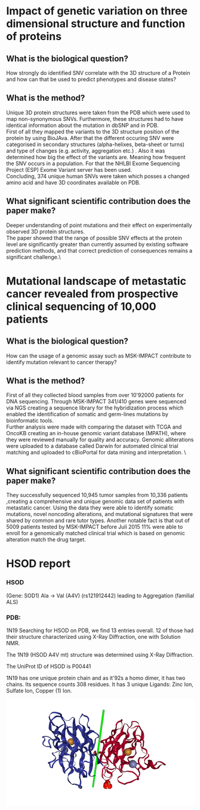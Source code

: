 # Impact of genetic variation on three dimensional structure and function of proteins

## What is the biological question?

How strongly do identified SNV correlate with the 3D structure of a Protein and how can that be used to predict phenotypes and disease states?

## What is the method?

Unique 3D protein structures were taken from the PDB which were used to map non-synonymous SNVs. Furthermore, these structures had to have identical information about the mutation in dbSNP and in PDB. \
First of all they mapped the variants to the 3D structure position of the protein by using BioJAva. After that the different occuring SNV were categorised in secondary structures (alpha-helixes, beta-sheet or turns) and type of  changes (e.g. activity, aggregation etc.) . Also it was determined how big the effect of the variants are. Meaning how frequent the SNV occurs in a population. For that the NHLBI Exome Sequencing Project (ESP) Exome Variant server has been used. \
Concluding, 374 unique human SNVs were taken which posses a changed amino acid and have 3D coordinates available on PDB.

## What significant scientific contribution does the paper make?

Deeper understanding of point mutations and their effect on experimentally observed 3D protein structures.\
The paper showed that the range of possible SNV effects at the protein level are significantly greater than currently assumed by existing software prediction methods, and that correct prediction of consequences remains a significant challenge.\



# Mutational landscape of metastatic cancer revealed from prospective clinical sequencing of 10,000 patients

## What is the biological question?

How can the usage of a genomic assay such as MSK-IMPACT contribute to identify mutation relevant to cancer therapy?

## What is the method?

First of all they collected blood samples from over 10'92000 patients for DNA sequencing. Through MSK-IMPACT 341/410 genes were sequenced via NGS creating a sequence library for the hybridization process which enabled the identification of somatic and germ-lines mutations by bioinformatic tools. \
Further analysis were made with comparing the dataset with TCGA and OncoKB creating an in-house genomic variant database (MPATH), where they were reviewed manually for quality and accuracy.  Genomic alliterations were uploaded to a database called Darwin for automated clinical trial matching and uploaded to cBioPortal for data mining and interpretation. \

## What significant scientific contribution does the paper make?

They successfully sequenced 10,945 tumor samples from 10,336 patients ,creating a comprehensive and unique genomic data set of patients with metastatic cancer.
Using the data they were able to identify somatic mutations, novel noncoding alterations, and mutational signatures that were shared by common and rare tutor types.
Another notable fact is that out of 5009 patients tested by MSK-IMPACT before Juli 2015 11% were able to enroll for a genomically matched clinical trial which is based on genomic alteration match the drug target.

# HSOD report


### HSOD
(Gene: SOD1) Ala -> Val (A4V) (rs121912442) leading to Aggregation (familial ALS)

### PDB:
1N19
Searching for HSOD on PDB, we find 13 entries overall.
12 of those had their structure characterized using X-Ray Diffraction, one with Solution NMR.

The 1N19 (HSOD A4V mt) structure was determined using X-Ray Diffraction.

The UniProt ID of HSOD is P00441

1N19 has one unique protein chain and as it\'92s a homo dimer, it has two chains. Its sequence counts 308 residues. It has 3 unique Ligands: Zinc Ion, Sulfate Ion, Copper (1) Ion.

![Figure: Structure of hSod1](course-results/2019/luca-hess/HSOD.png)

